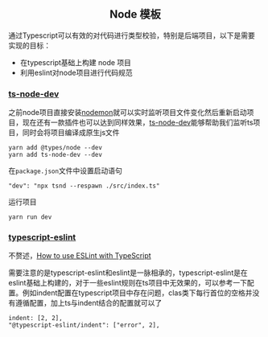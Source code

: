 <h2 align="center">Node 模板</h2>


通过Typescript可以有效的对代码进行类型校验，特别是后端项目，以下是需要实现的目标：
- 在typescript基础上构建 node 项目
- 利用eslint对node项目进行代码规范



### [ts-node-dev](https://github.com/whitecolor/ts-node-dev)

之前node项目直接安装[nodemon](https://github.com/remy/nodemon)就可以实时监听项目文件变化然后重新启动项目，现在还有一款插件也可以达到同样效果，[ts-node-dev](https://github.com/whitecolor/ts-node-dev)能够帮助我们监听ts项目，同时会将项目编译成原生js文件

```shell
yarn add @types/node --dev
yarn add ts-node-dev --dev
```

在`package.json`文件中设置启动语句

```shell
"dev": "npx tsnd --respawn ./src/index.ts"
```

运行项目

```shell
yarn run dev
```



### [typescript-eslint](https://github.com/typescript-eslint/typescript-eslint)

不赘述，[How to use ESLint with TypeScript](https://khalilstemmler.com/blogs/typescript/eslint-for-typescript)

需要注意的是typescript-eslint和eslint是一脉相承的，typescript-eslint是在eslint基础上构建的，对于一些eslint规则在ts项目中无效果的，可以参考一下配置。例如indent配置在typescript项目中存在问题，clas类下每行首位的空格并没有遵循配置，加上ts与indent结合的配置就可以了

```shell
indent: [2, 2],
"@typescript-eslint/indent": ["error", 2],
```

